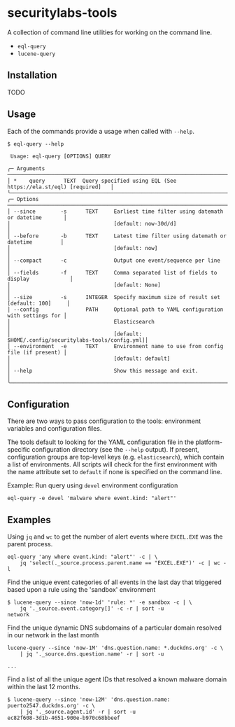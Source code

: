# securitylabs-tools

A collection of command line utilities for working on the command line.

- `eql-query`
- `lucene-query`

## Installation

TODO

## Usage

Each of the commands provide a usage when called with `--help`.

```shell
$ eql-query --help

 Usage: eql-query [OPTIONS] QUERY

╭─ Arguments ───────────────────────────────────────────────────────────────────────────╮
│ *    query      TEXT  Query specified using EQL (See https://ela.st/eql) [required]   │
╰───────────────────────────────────────────────────────────────────────────────────────╯
╭─ Options ─────────────────────────────────────────────────────────────────────────────╮
│ --since        -s      TEXT     Earliest time filter using datemath or datetime       │
│                                 [default: now-30d/d]                                  │
│ --before       -b      TEXT     Latest time filter using datemath or datetime         │
│                                 [default: now]                                        │
│ --compact      -c               Output one event/sequence per line                    │
│ --fields       -f      TEXT     Comma separated list of fields to display             │
│                                 [default: None]                                       │
│ --size         -s      INTEGER  Specify maximum size of result set [default: 100]     │
│ --config               PATH     Optional path to YAML configuration with settings for │
│                                 Elasticsearch                                         │
│                                 [default: $HOME/.config/securitylabs-tools/config.yml]│
│ --environment  -e      TEXT     Environment name to use from config file (if present) │
│                                 [default: default]                                    │
│ --help                          Show this message and exit.                           │
╰───────────────────────────────────────────────────────────────────────────────────────╯
```

## Configuration

There are two ways to pass configuration to the tools: environment variables and configuration files.

The tools default to looking for the YAML configuration file in the platform-specific
configuration directory (see the `--help` output). If present, configuration groups are
top-level keys (e.g. `elasticsearch`), which contain a list of environments. All scripts will
check for the first environment with the name attribute set to `default`  if none is specified
on the command line.

Example: Run query using `devel` environment configuration

```shell
eql-query -e devel 'malware where event.kind: "alert"'
```

## Examples

Using `jq` and `wc` to get the number of alert events where `EXCEL.EXE` was the parent process.

```shell
eql-query 'any where event.kind: "alert"' -c | \
    jq 'select(._source.process.parent.name == "EXCEL.EXE")' -c | wc -l
```

Find the unique event categories of all events in the last day that triggered based upon a
rule using the 'sandbox' environment

```shell
$ lucene-query --since 'now-1d' 'rule: *' -e sandbox -c | \
    jq '._source.event.category[]' -c -r | sort -u
network
```

Find the unique dynamic DNS subdomains of a particular domain resolved in our network in the
last month

```shell
lucene-query --since 'now-1M' 'dns.question.name: *.duckdns.org' -c \
    | jq '._source.dns.question.name' -r | sort -u

...
```

Find a list of all the unique agent IDs that resolved a known malware domain within the last 12 months.

```shell
$ lucene-query --since 'now-12M' 'dns.question.name: puerto2547.duckdns.org' -c \
    | jq '._source.agent.id' -r | sort -u
ec82f608-3d1b-4651-900e-b970c68bbeef
```
